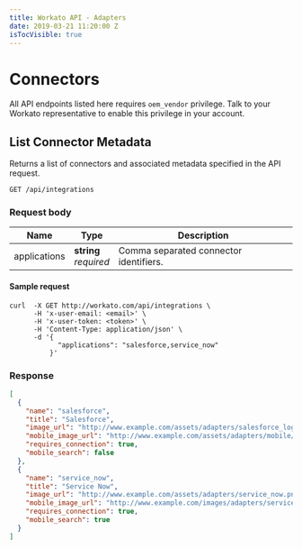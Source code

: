 ```yaml
---
title: Workato API - Adapters
date: 2019-03-21 11:20:00 Z
isTocVisible: true
---
```


# Connectors

All API endpoints listed here requires `oem_vendor` privilege. Talk to your Workato representative to enable this privilege in your account.

## List Connector Metadata

Returns a list of connectors and associated metadata specified in the API request.

```
GET /api/integrations
```

### Request body

<div class='api_input'></div>

| Name | Type | Description |
|------|------|-------------|
| applications | **string**<br>_required_ | Comma separated connector identifiers. |

#### Sample request

```shell
curl  -X GET http://workato.com/api/integrations \
      -H 'x-user-email: <email>' \
      -H 'x-user-token: <token>' \
      -H 'Content-Type: application/json' \
      -d '{
            "applications": "salesforce,service_now"
          }'
```

### Response

```json
[
  {
    "name": "salesforce",
    "title": "Salesforce",
    "image_url": "http://www.example.com/assets/adapters/salesforce_logo.png",
    "mobile_image_url": "http://www.example.com/assets/adapters/mobile/salesforce_logo.png",
    "requires_connection": true,
    "mobile_search": false
  },
  {
    "name": "service_now",
    "title": "Service Now",
    "image_url": "http://www.example.com/assets/adapters/service_now.png",
    "mobile_image_url": "http://www.example.com/images/adapters/servicenow.png",
    "requires_connection": true,
    "mobile_search": true
  }
]
```
